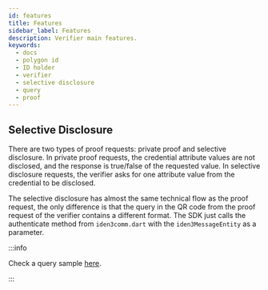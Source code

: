 ```yaml
---
id: features
title: Features
sidebar_label: Features
description: Verifier main features.
keywords:
  - docs
  - polygon id
  - ID holder
  - verifier
  - selective disclosure
  - query
  - proof
---
```


## Selective Disclosure

There are two types of proof requests: private proof and selective disclosure. In private proof requests, the credential attribute values are not disclosed, and the response is true/false of the requested value.
In selective disclosure requests, the verifier asks for one attribute value from the credential to be disclosed.

The selective disclosure has almost the same technical flow as the proof request, the only difference is that the query in the QR code from the proof request of the verifier contains a different format. The SDK just calls the authenticate method from `iden3comm.dart` with the `iden3MessageEntity` as a parameter.

:::info

Check a query sample <ins>[here](./verification-library/zk-query-language.md#selective-disclosure)</ins>.

:::
